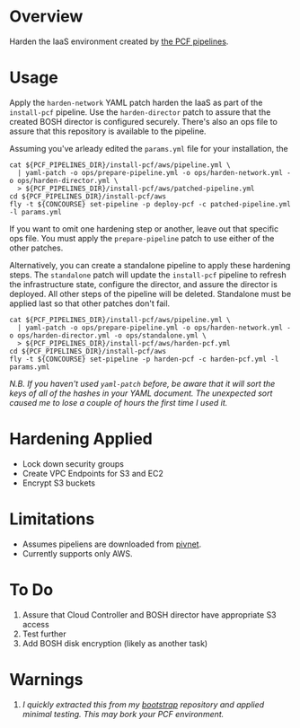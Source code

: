 # Overview

Harden the IaaS environment created by [the PCF pipelines](https://github.com/pivotal-cf/pcf-pipelines).

# Usage

Apply the `harden-network` YAML patch harden the IaaS as part of the `install-pcf` pipeline. Use the `harden-director` patch to assure that the created BOSH director is configured securely. There's also an ops file to assure that this repository is available to the pipeline.

Assuming you've arleady edited the `params.yml` file for your installation, the

```
cat ${PCF_PIPELINES_DIR}/install-pcf/aws/pipeline.yml \
  | yaml-patch -o ops/prepare-pipeline.yml -o ops/harden-network.yml -o ops/harden-director.yml \
  > ${PCF_PIPELINES_DIR}/install-pcf/aws/patched-pipeline.yml
cd ${PCF_PIPELINES_DIR}/install-pcf/aws
fly -t ${CONCOURSE} set-pipeline -p deploy-pcf -c patched-pipeline.yml -l params.yml
```

If you want to omit one hardening step or another, leave out that specific ops file. You must apply the `prepare-pipeline` patch to use either of the other patches.

Alternatively, you can create a standalone pipeline to apply these hardening steps. The `standalone` patch will update the `install-pcf` pipeline to refresh the infrastructure state, configure the director, and assure the director is deployed. All other steps of the pipeline will be deleted. Standalone must be applied last so that other patches don't fail.

```
cat ${PCF_PIPELINES_DIR}/install-pcf/aws/pipeline.yml \
  | yaml-patch -o ops/prepare-pipeline.yml -o ops/harden-network.yml -o ops/harden-director.yml -o ops/standalone.yml \
  > ${PCF_PIPELINES_DIR}/install-pcf/aws/harden-pcf.yml
cd ${PCF_PIPELINES_DIR}/install-pcf/aws
fly -t ${CONCOURSE} set-pipeline -p harden-pcf -c harden-pcf.yml -l params.yml
```

*N.B. If you haven't used `yaml-patch` before, be aware that it will sort the keys of all of the hashes in your YAML document. The unexpected sort caused me to lose a couple of hours the first time I used it.*

# Hardening Applied

* Lock down security groups
* Create VPC Endpoints for S3 and EC2
* Encrypt S3 buckets

# Limitations

* Assumes pipeliens are downloaded from [pivnet](https://network.pivotal.io).
* Currently supports only AWS.

# To Do

1. Assure that Cloud Controller and BOSH director have appropriate S3 access
1. Test further
1. Add BOSH disk encryption (likely as another task)

# Warnings

1. *I quickly extracted this from my [bootstrap](https://github.com/crdant/bootstrap) repository and applied minimal testing.
This may bork your PCF environment.*
